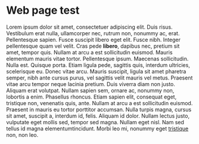 Web page test
=============

Lorem ipsum dolor sit amet, consectetuer adipiscing elit. Duis risus. Vestibulum erat nulla, ullamcorper nec, rutrum non, nonummy ac, erat. 
Pellentesque sapien. Fusce suscipit libero eget elit. Fusce nibh. Integer pellentesque quam vel velit. 
Cras pede **libero**, dapibus nec, pretium sit amet, tempor quis. Nullam at arcu a est sollicitudin euismod. Mauris elementum mauris vitae tortor. 
Pellentesque ipsum. Maecenas sollicitudin. Nulla est. Quisque porta. Etiam ligula pede, sagittis quis, interdum ultricies, scelerisque eu. 
Donec vitae arcu. Mauris suscipit, ligula sit amet pharetra semper, nibh ante cursus purus, vel sagittis velit mauris vel metus. 
Praesent vitae arcu tempor neque lacinia pretium. Duis viverra diam non justo. Aliquam erat volutpat. 
Nullam sapien sem, ornare ac, nonummy non, lobortis a enim. Phasellus rhoncus. Etiam sapien elit, consequat eget, tristique non, venenatis quis, ante. 
Nullam at arcu a est sollicitudin euismod. Praesent in mauris eu tortor porttitor accumsan. 
Nulla turpis magna, cursus sit amet, suscipit a, interdum id, felis. Aliquam id dolor. Nullam lectus justo, vulputate eget mollis sed, tempor sed magna. 
Nullam eget nisl. Nam sed tellus id magna elementumtincidunt. Morbi leo mi, nonummy eget [tristique](menu.html) non, non leo.